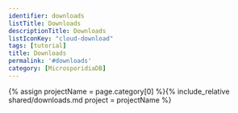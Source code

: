 ```yaml
---
identifier: downloads
listTitle: Downloads
descriptionTitle: Downloads
listIconKey: "cloud-download"
tags: [tutorial]
title: Downloads
permalink: '#downloads'
category: [MicrosporidiaDB]
---
```

{% assign projectName = page.category[0] %}{% include_relative shared/downloads.md project = projectName %}


